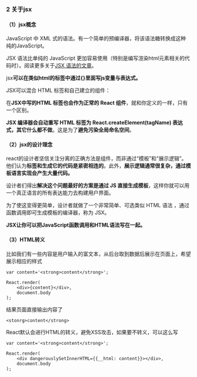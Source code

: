 ### 2 关于jsx

#### （1）jsx概念

JavaScript 中 XML 式的语法。有一个简单的预编译器，将该语法糖转换成这种纯的JavaScript。

JSX 语法比单纯的 JavaScript 更加容易使用（特别是编写渲染html元素相关的代码时）。阅读更多关于[JSX 语法的文章](http://www.react-cn.com/docs/jsx-in-depth-zh-CN.html)。

jsx**可以在类似html的标签中通过{}里面写js变量与表达式。**

JSX可以混合 HTML 标签和自己建立的组件：

在**JSX中写的HTML 标签也会作为正常的 React 组件**，就和你定义的一样，只有一个区别。

**JSX 编译器会自动重写 HTML 标签为 React.createElement\(tagName\) 表达式，其它什么都不做**。这是为了**避免污染全局命名空间**。

#### （2）jsx的设计理念

react的设计者坚信关注分离的正确方法是组件，而非通过“模板”和“展示逻辑”。他们认为**标签和生成它的代码是紧密相连的**。此外，**展示逻辑通常很复杂，通过模板语言实现会产生大量代码。**

设计者们得出**解决这个问题最好的方案是通过 JS 直接生成模板**，这样你就可以用一个真正语言的所有表达能力去构建用户界面。

为了使这变得更简单，设计者就做了一个非常简单、可选类似 HTML 语法 ，通过函数调用即可生成模板的编译器，称为 JSX。

**JSX让你可以把JavaScript函数调用和HTML语法写在一起。**

#### （3）HTML转义
比如我们有一些内容是用户输入的富文本，从后台取到数据后展示在页面上，希望展示相应的样式



```
var content='<strong>content</strong>';

React.render(
    <div>{content}</div>,
    document.body
);
```


结果页面直接输出内容了



```
<stonrg>content</strong>
```


React默认会进行HTML的转义，避免XSS攻击，如果要不转义，可以这么写



```
var content='<strong>content</strong>';    

React.render(
    <div dangerouslySetInnerHTML={{__html: content}}></div>,
    document.body
);
```
